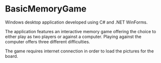 # BasicMemoryGame

Windows desktop application developed using C# and .NET WinForms.

The application features an interactive memory game offering the choice to either play as two players or against a computer.
Playing against the computer offers three different difficulties.

The game requires internet connection in order to load the pictures for the board.

